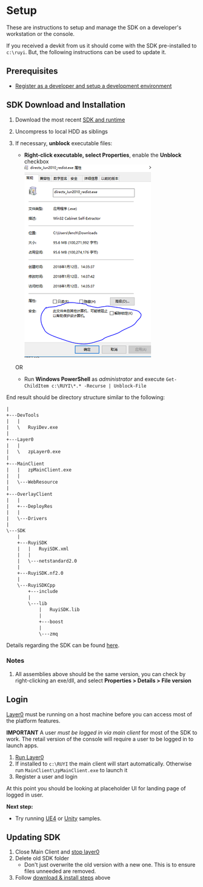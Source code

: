 # Setup

These are instructions to setup and manage the SDK on a developer's workstation or the console.

If you received a devkit from us it should come with the SDK pre-installed to `c:\ruyi`.  But, the following instructions can be used to update it.

## Prerequisites

- [Register as a developer and setup a development environment](../topics/dev_onboarding.md)

## SDK Download and Installation

1. Download the most recent [SDK and runtime](https://github.com/subor/sdk/releases)
1. Uncompress to local HDD as siblings
1. If necessary, __unblock__ executable files:
    - __Right-click executable, select Properties__, enable the __Unblock__ checkbox  
    ![](/docs/img/exe_unblock.png)

    OR
    - Run __Windows PowerShell__ as _administrator_ and execute `Get-ChildItem c:\RUYI\*.* -Recurse | Unblock-File`

End result should be directory structure similar to the following:
```
|   
+---DevTools
|   |    
|   \   RuyiDev.exe
|         
+---Layer0
|   |    
|   \   zpLayer0.exe
|                               
+---MainClient
|   |   zpMainClient.exe
|   |
|   \---WebResource
|                   
+---OverlayClient
|   |   
|   +---DeployRes
|   |       
|   \---Drivers
|           
\---SDK
    |   
    +---RuyiSDK
    |   |   RuyiSDK.xml
    |   |   
    |   \---netstandard2.0
    |               
    +---RuyiSDK.nf2.0
    |       
    \---RuyiSDKCpp
        +---include
        |               
        \---lib
            |   RuyiSDK.lib
            |   
            +---boost
            |       
            \---zmq
```

Details regarding the SDK can be found [here](../topics/sdk.md).

### Notes
1. All assemblies above should be the same version, you can check by right-clicking an exe/dll, and select __Properties > Details > File version__


## Login

[Layer0](../topics/layer0.md) must be running on a host machine before you can access most of the platform features.

__IMPORTANT__ A user _must be logged in via main client_ for most of the SDK to work.  The retail version of the console will require a user to be logged in to launch apps.

1. [Run Layer0](../topics/layer0.md)
1. If installed to `c:\RUYI` the main client will start automatically.  Otherwise run `MainClient\zpMainClient.exe` to launch it
1. Register a user and login

At this point you should be looking at placeholder UI for landing page of logged in user.

__Next step:__

- Try running [UE4](run_ue4_sample_pc.md) or [Unity](run_unity_sample_console.md) samples.

## Updating SDK

1. Close Main Client and [stop layer0](../topics/layer0.md)
1. Delete old SDK folder
    - Don't just overwrite the old version with a new one.  This is to ensure files unneeded are removed.
1. Follow [download & install steps](#SDK-Download-and-Installation) above